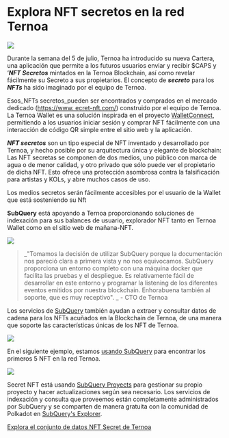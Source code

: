 # Explora NFT secretos en la red Ternoa

![](https://miro.medium.com/max/1200/0*s1fSGGelS-HVJNBm)

Durante la semana del 5 de julio, Ternoa ha introducido su nueva Cartera, una aplicación que permite a los futuros usuarios enviar y recibir $CAPS y ‘**_NFT Secretos_** mintados en la Ternoa Blockchain, así como revelar fácilmente su Secreto a sus propietarios. El concepto de **_secreto_** para los **_NFTs_** ha sido imaginado por el equipo de Ternoa.

Esos_NFTs secretos_pueden ser encontrados y comprados en el mercado dedicado ([https://www. ecret-nft.com/](https://www.secret-nft.com/)) construido por el equipo de Ternoa. La Ternoa Wallet es una solución inspirada en el proyecto [WalletConnect](https://walletconnect.org/), permitiendo a los usuarios iniciar sesión y comprar NFT fácilmente con una interacción de código QR simple entre el sitio web y la aplicación.

**_NFT secretos_** son un tipo especial de NFT inventado y desarrollado por Ternoa, y hecho posible por su arquitectura única y elegante de blockchain: Las NFT secretas se componen de dos medios, uno público con marca de agua o de menor calidad, y otro privado que sólo puede ver el propietario de dicha NFT. Esto ofrece una protección asombrosa contra la falsificación para artistas y KOLs, y abre muchos casos de uso.

Los medios secretos serán fácilmente accesibles por el usuario de la Wallet que está sosteniendo su Nft

**SubQuery** está apoyando a Ternoa proporcionando soluciones de indexación para sus balances de usuario, explorador NFT tanto en Ternoa Wallet como en el sitio web de mañana-NFT.

![](https://miro.medium.com/max/1400/0*gquKRKBgiyAAxRFZ)

> _"Tomamos la decisión de utilizar SubQuery porque la documentación nos pareció clara a primera vista y no nos equivocamos. SubQuery proporciona un entorno completo con una máquina docker que facilita las pruebas y el despliegue. Es relativamente fácil de desarrollar en este entorno y programar la listening de los diferentes eventos emitidos por nuestra blockchain. Enhorabuena también al soporte, que es muy receptivo". _ - CTO de Ternoa

Los servicios de [SubQuery](https://subquery.network/) también ayudan a extraer y consultar datos de cadena para los NFTs acuñados en la Blockchain de Ternoa, de una manera que soporte las características únicas de los NFT de Ternoa.

![](https://miro.medium.com/max/1400/0*CA7lfxmZxHCKhzWw)

En el siguiente ejemplo, estamos [usando SubQuery](https://explorer.subquery.network/subquery/capsule-corp-ternoa/indexer) para encontrar los primeros 5 NFT en la red Ternoa.

![](https://miro.medium.com/max/1400/0*YaQGpb3xUn7BUESx)

Secret NFT está usando [SubQuery Proyects](https://project.subquery.network/) para gestionar su propio proyecto y hacer actualizaciones según sea necesario. Los servicios de indexación y consulta que proveemos están completamente administrados por SubQuery y se comparten de manera gratuita con la comunidad de Polkadot en [SubQuery's Explorer](https://explorer.subquery.network/).

[Explora el conjunto de datos NFT Secret de Ternoa](https://explorer.subquery.network/subquery/capsule-corp-ternoa/indexer)
